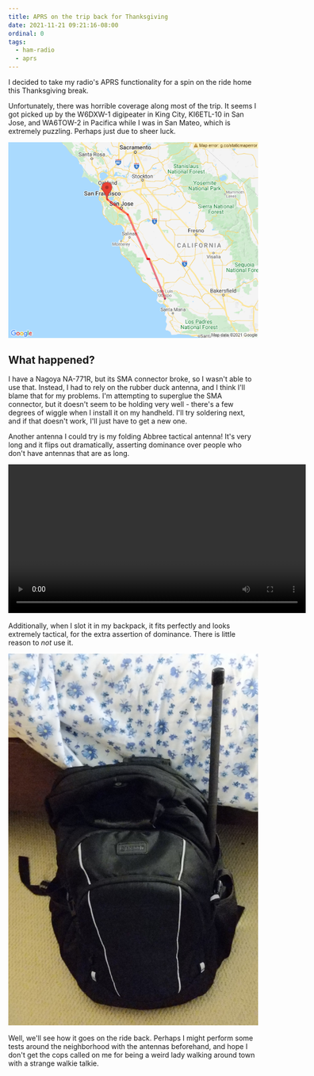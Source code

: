 ```yaml
---
title: APRS on the trip back for Thanksgiving
date: 2021-11-21 09:21:16-08:00
ordinal: 0
tags:
  - ham-radio
  - aprs
---
```


I decided to take my radio's APRS functionality for a spin on the ride home this
Thanksgiving break.

Unfortunately, there was horrible coverage along most of the trip. It seems I
got picked up by the W6DXW-1 digipeater in King City, KI6ETL-10 in San Jose, and
WA6TOW-2 in Pacifica while I was in San Mateo, which is extremely puzzling.
Perhaps just due to sheer luck.

![The static map of my trip from aprs.fi](./staticmap.png)

## What happened?

I have a Nagoya NA-771R, but its SMA connector broke, so I wasn't able to use
that. Instead, I had to rely on the rubber duck antenna, and I think I'll blame
that for my problems. I'm attempting to superglue the SMA connector, but it
doesn't seem to be holding very well - there's a few degrees of wiggle when I
install it on my handheld. I'll try soldering next, and if that doesn't work,
I'll just have to get a new one.

Another antenna I could try is my folding Abbree tactical antenna! It's very
long and it flips out dramatically, asserting dominance over people who don't
have antennas that are as long.

<video height="300" controls>
  <source src="/_/2021/11/21/0/tactical-antenna.mp4" type="video/mp4">
  The tactical antenna, which flips out!!!
</video>

Additionally, when I slot it in my backpack, it fits perfectly and looks
extremely tactical, for the extra assertion of dominance. There is little reason
to _not_ use it.

![Yeah, I'm tacticool. 😎](./backpack-antenna.jpg)

Well, we'll see how it goes on the ride back. Perhaps I might perform some tests
around the neighborhood with the antennas beforehand, and hope I don't get the
cops called on me for being a weird lady walking around town with a strange
walkie talkie.
